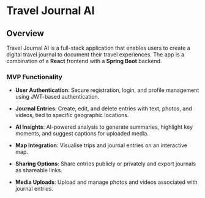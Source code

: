 Travel Journal AI
===============

Overview
--------

Travel Journal AI is a full-stack application that enables users to create a digital travel journal to document their travel experiences. The app is a combination of a **React** frontend with a **Spring Boot** backend.
### MVP Functionality

*   **User Authentication**: Secure registration, login, and profile management using JWT-based authentication.
    
*   **Journal Entries**: Create, edit, and delete entries with text, photos, and videos, tied to specific geographic locations.
    
*   **AI Insights**: AI-powered analysis to generate summaries, highlight key moments, and suggest captions for uploaded media.
    
*   **Map Integration**: Visualise trips and journal entries on an interactive map.
    
*   **Sharing Options**: Share entries publicly or privately and export journals as shareable links.
    
*   **Media Uploads**: Upload and manage photos and videos associated with journal entries.
